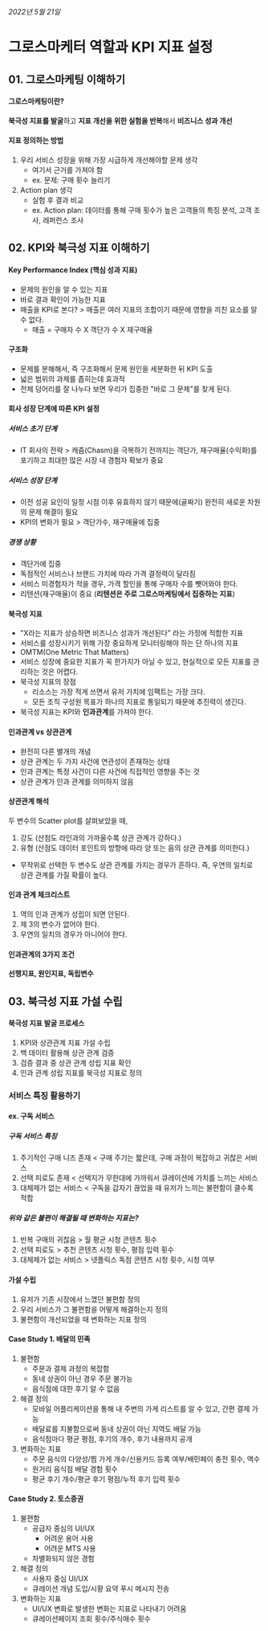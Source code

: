 *2022년 5월 21일*

# 그로스마케터 역할과 KPI 지표 설정
## 01. 그로스마케팅 이해하기
#### 그로스마케팅이란?
**북극성 지표를 발굴**하고 **지표 개선을 위한 실험을 반복**해서 **비즈니스 성과 개선**

#### 지표 정의하는 방법
1. 우리 서비스 성장을 위해 가장 시급하게 개선해야할 문제 생각
    * 여기서 근거를 가져야 함
    * ex. 문제: 구매 횟수 늘리기
2. Action plan 생각
    * 실험 후 결과 비교
    * ex. Action plan: 데이터를 통해 구매 횟수가 높은 고객들의 특징 분석, 고객 조사, 레퍼런스 조사

## 02. KPI와 북극성 지표 이해하기
#### Key Performance Index (핵심 성과 지표)
* 문제의 원인을 알 수 있는 지표
* 바로 결과 확인이 가능한 지표
* 매출을 KPI로 본다? > 매출은 여러 지표의 조합이기 때문에 영향을 끼친 요소를 알 수 없다.
    * 매출 = 구매자 수 X 객단가 수 X 재구매율

#### 구조화
* 문제를 분해해서, 즉 구조화해서 문제 원인을 세분화한 뒤 KPI 도출
* 넓은 범위의 과제를 좁히는데 효과적
* 전체 덩어리를 잘 나누다 보면 우리가 집중한 "바로 그 문제"를 찾게 된다.


#### 회사 성장 단계에 따른 KPI 설정
##### 서비스 초기 단계
* IT 회사의 전략 > 캐즘(Chasm)을 극복하기 전까지는 객단가, 재구매율(수익화)를 포기하고 최대한 많은 시장 내 경험자 확보가 중요

##### 서비스 성장 단계
* 이전 성공 요인이 일정 시점 이후 유효하지 않기 때문에(골짜기) 완전히 새로운 차원의 문제 해결이 필요
* KPI의 변화가 필요 > 객단가수, 재구매율에 집중

##### 경쟁 상황
* 객단가에 집중
* 독점적인 서비스나 브랜드 가치에 따라 가격 결정력이 달라짐
* 서비스 미경험자가 적을 경우, 가격 할인을 통해 구매자 수를 뺏어와야 한다.
* 리텐션(재구매율)이 중요 (**리텐션은 주로 그로스마케팅에서 집중하는 지표**)

#### 북극성 지표
* "X라는 지표가 상승하면 비즈니스 성과가 개선된다" 라는 가정에 적합한 지표
* 서비스를 성장시키기 위해 가장 중요하게 모니터링해야 하는 단 하나의 지표
* OMTM(One Metric That Matters)
* 서비스 성장에 중요한 지표가 꼭 한가지가 아닐 수 있고, 현실적으로 모든 지표를 관리하는 것은 어렵다.
* 북극성 지표의 장점
    * 리소스는 가장 적게 쓰면서 유저 가치에 임팩트는 가장 크다.
    * 모든 조직 구성원 목표가 하나의 지표로 통일되기 때문에 추진력이 생긴다.
* 북극성 지표는 KPI와 **인과관계**를 가져야 한다.

#### 인과관계 vs 상관관계
* 완전히 다른 별개의 개념
* 상관 관계는 두 가지 사건에 연관성이 존재하는 상태
* 인과 관계는 특정 사건이 다른 사건에 직접적인 영향을 주는 것
* 상관 관계가 인과 관계를 의미하지 않음

#### 상관관계 해석
두 변수의 Scatter plot를 살펴보았을 때,
1) 강도 (산점도 라인과의 가까울수록 상관 관계가 강하다.)
2) 유형 (산점도 데이터 포인트의 방향에 따라 양 또는 음의 상관 관계를 의미한다.)
* 무작위로 선택한 두 변수도 상관 관계를 가지는 경우가 흔하다. 즉, 우연의 일치로 상관 관계를 가질 확률이 높다.


#### 인과 관계 체크리스트
1. 역의 인과 관계가 성립이 되면 안된다.
2. 제 3의 변수가 없어야 한다.
3. 우연의 일치의 경우가 아니어야 한다.

#### 인과관계의 3가지 조건
**선행지표, 원인지표, 독립변수**

## 03. 북극성 지표 가설 수립
#### 북극성 지표 발굴 프로세스
1. KPI와 상관관계 지표 가설 수립
2. 백 데이터 활용해 상관 관계 검증
3. 검증 결과 중 상관 관계 성립 지표 확인
4. 인과 관계 성립 지표를 북극성 지표로 정의

### 서비스 특징 활용하기
#### ex. 구독 서비스
##### 구독 서비스 특징
1. 주기적인 구매 니즈 존재 < 구매 주기는 짧은데, 구매 과정이 복잡하고 귀찮은 서비스
2. 선택 피로도 존재 < 선택지가 무한대에 가까워서 큐레이션에 가치를 느끼는 서비스
3. 대체제가 없는 서비스 < 구독을 갑자기 끊었을 때 유저가 느끼는 불편함이 클수록 적합

##### 위와 같은 불편이 해결될 때 변화하는 지표는?
1. 반복 구매의 귀찮음 > 월 평균 시청 콘텐츠 횟수
2. 선택 피로도 > 추천 콘텐츠 시청 횟수, 평점 입력 횟수
3. 대체제가 없는 서비스 > 넷플릭스 독점 콘텐츠 시청 횟수, 시청 여부

#### 가설 수립
1. 유저가 기존 시장에서 느꼈던 불편함 정의
2. 우리 서비스가 그 불편함을 어떻게 해결하는지 정의
3. 불편함이 개선되었을 때 변화하는 지표 정의

#### Case Study 1. 배달의 민족
1. 불편함
    * 주문과 결제 과정의 복잡함
    * 동네 상권이 아닌 경우 주문 불가능
    * 음식점에 대한 후기 알 수 없음
2. 해결 정의
    * 모바일 어플리케이션을 통해 내 주변의 가게 리스트를 알 수 있고, 간편 결제 가능
    * 배달료를 지불함으로써 동네 상권이 아닌 지역도 배달 가능
    * 음식점마다 평균 평점, 후기의 개수, 후기 내용까지 공개
3. 변화하는 지표
    * 주문 음식의 다양성/찜 가게 개수/신용카드 등록 여부/배민페이 충전 횟수, 액수
    * 원거리 음식점 배달 경험 횟수
    * 평균 후기 개수/평균 후기 평점/누적 후기 입력 횟수

#### Case Study 2. 토스증권
1. 불편함
    * 공급자 중심의 UI/UX
        * 어려운 용어 사용
        * 어려운 MTS 사용
    * 차별화되지 않은 경험
2. 해결 정의
    * 사용자 중심 UI/UX
    * 큐레이션 개념 도입/시황 요약 푸시 메시지 전송
3. 변화하는 지표
    * UI/UX 변화로 발생한 변화는 지표로 나타내기 어려움
    * 큐레이션페이지 조회 횟수/주식매수 횟수